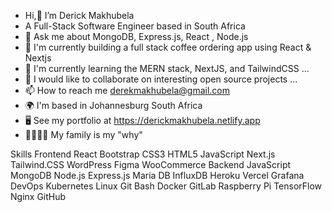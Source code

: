 -  Hi,👋 I’m Derick Makhubela
- A Full-Stack Software Engineer based in South Africa
- 👀  Ask me about  MongoDB, Express.js, React , Node.js
- 🚀  I'm currently building a full stack coffee ordering app using React & Nextjs
- 🧠  I'm currently learning the MERN stack, NextJS, and TailwindCSS ...
- 💞️  I would like to collaborate on interesting open source projects ...
- 📫  How to reach me derekmakhubela@gmail.com
- 🌍  I'm based in Johannesburg South Africa
- 🖥️  See my portfolio at https://derickmakhubela.netlify.app
- 👨‍👩‍👦‍👦 My family is my "why"


Skills
Frontend
React Bootstrap CSS3 HTML5 JavaScript Next.js Tailwind.CSS WordPress Figma WooCommerce
Backend
JavaScript MongoDB Node.js Express.js Maria DB InfluxDB Heroku Vercel Grafana
DevOps
Kubernetes Linux Git Bash Docker GitLab Raspberry Pi TensorFlow Nginx GitHub

